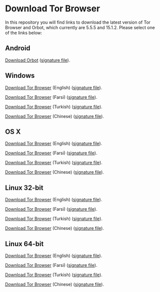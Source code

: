 # Download Tor Browser

In this repository you will find links to download the latest version of
Tor Browser and Orbot, which currently are 5.5.5 and 15.1.2. Please select one of the links below:

## Android
[Download Orbot](https://github.com/TheTorProject/gettorbrowser/releases/download/v15.1.2/Orbot-v15.1.2.apk) ([signature file](https://github.com/TheTorProject/gettorbrowser/releases/download/v15.1.2/Orbot-v15.1.2.apk.asc)).

## Windows
[Download Tor Browser](https://github.com/TheTorProject/gettorbrowser/releases/download/v5.5.5/torbrowser-install-5.5.5_en-US.exe) (English) ([signature file](https://github.com/TheTorProject/gettorbrowser/releases/download/v5.5.5/torbrowser-install-5.5.5_en-US.exe.asc)).

[Download Tor Browser](https://github.com/TheTorProject/gettorbrowser/releases/download/v5.5.5/torbrowser-install-5.5.5_fa.exe) (Farsi) ([signature file](https://github.com/TheTorProject/gettorbrowser/releases/download/v5.5.5/torbrowser-install-5.5.5_fa.exe.asc)).

[Download Tor Browser](https://github.com/TheTorProject/gettorbrowser/releases/download/v5.5.5/torbrowser-install-5.5.5_tr.exe) (Turkish) ([signature file](https://github.com/TheTorProject/gettorbrowser/releases/download/v5.5.5/torbrowser-install-5.5.5_tr.exe.asc)).

[Download Tor Browser](https://github.com/TheTorProject/gettorbrowser/releases/download/v5.5.5/torbrowser-install-5.5.5_zh-CN.exe) (Chinese) ([signature file](https://github.com/TheTorProject/gettorbrowser/releases/download/v5.5.5/torbrowser-install-5.5.5_zh-CN.exe.asc)).

## OS X
[Download Tor Browser](https://github.com/TheTorProject/gettorbrowser/releases/download/v5.5.5/TorBrowser-5.5.5-osx64_en-US.dmg) (English) ([signature file](https://github.com/TheTorProject/gettorbrowser/releases/download/v5.5.5/TorBrowser-5.5.5-osx64_en-US.dmg.asc)).

[Download Tor Browser](https://github.com/TheTorProject/gettorbrowser/releases/download/v5.5.5/TorBrowser-5.5.5-osx64_fa.dmg) (Farsi) ([signature file](https://github.com/TheTorProject/gettorbrowser/releases/download/v5.5.5/TorBrowser-5.5.5-osx64_fa.dmg.asc)).

[Download Tor Browser](https://github.com/TheTorProject/gettorbrowser/releases/download/v5.5.5/TorBrowser-5.5.5-osx64_tr.dmg) (Turkish) ([signature file](https://github.com/TheTorProject/gettorbrowser/releases/download/v5.5.5/TorBrowser-5.5.5-osx64_tr.dmg.asc)).

[Download Tor Browser](https://github.com/TheTorProject/gettorbrowser/releases/download/v5.5.5/TorBrowser-5.5.5-osx64_zh-CN.dmg) (Chinese) ([signature file](https://github.com/TheTorProject/gettorbrowser/releases/download/v5.5.5/TorBrowser-5.5.5-osx64_zh-CN.dmg.asc)).

## Linux 32-bit
[Download Tor Browser](https://github.com/TheTorProject/gettorbrowser/releases/download/v5.5.5/tor-browser-linux32-5.5.5_en-US.tar.xz) (English) ([signature file](https://github.com/TheTorProject/gettorbrowser/releases/download/v5.5.5/tor-browser-linux32-5.5.5_en-US.tar.xz.asc)).

[Download Tor Browser](https://github.com/TheTorProject/gettorbrowser/releases/download/v5.5.5/tor-browser-linux32-5.5.5_fa.tar.xz) (Farsi) ([signature file](https://github.com/TheTorProject/gettorbrowser/releases/download/v5.5.5/tor-browser-linux32-5.5.5_fa.tar.xz.asc)).

[Download Tor Browser](https://github.com/TheTorProject/gettorbrowser/releases/download/v5.5.5/tor-browser-linux32-5.5.5_tr.tar.xz) (Turkish) ([signature file](https://github.com/TheTorProject/gettorbrowser/releases/download/v5.5.5/tor-browser-linux32-5.5.5_tr.tar.xz.asc)).

[Download Tor Browser](https://github.com/TheTorProject/gettorbrowser/releases/download/v5.5.5/tor-browser-linux32-5.5.5_zh-CN.tar.xz) (Chinese) ([signature file](https://github.com/TheTorProject/gettorbrowser/releases/download/v5.5.5/tor-browser-linux32-5.5.5_zh-CN.tar.xz.asc)).

## Linux 64-bit
[Download Tor Browser](
https://github.com/TheTorProject/gettorbrowser/releases/download/v5.5.5/tor-browser-linux64-5.5.5_en-US.tar.xz) (English) ([signature file](https://github.com/TheTorProject/gettorbrowser/releases/download/v5.5.5/tor-browser-linux64-5.5.5_en-US.tar.xz.asc)).

[Download Tor Browser](
https://github.com/TheTorProject/gettorbrowser/releases/download/v5.5.5/tor-browser-linux64-5.5.5_fa.tar.xz) (Farsi) ([signature file](https://github.com/TheTorProject/gettorbrowser/releases/download/v5.5.5/tor-browser-linux64-5.5.5_fa.tar.xz.asc)).

[Download Tor Browser](
https://github.com/TheTorProject/gettorbrowser/releases/download/v5.5.5/tor-browser-linux64-5.5.5_tr.tar.xz) (Turkish) ([signature file](https://github.com/TheTorProject/gettorbrowser/releases/download/v5.5.5/tor-browser-linux64-5.5.5_tr.tar.xz.asc)).

[Download Tor Browser](
https://github.com/TheTorProject/gettorbrowser/releases/download/v5.5.5/tor-browser-linux64-5.5.5_zh-CN.tar.xz) (Chinese) ([signature file](https://github.com/TheTorProject/gettorbrowser/releases/download/v5.5.5/tor-browser-linux64-5.5.5_zh-CN.tar.xz.asc)).

